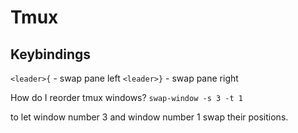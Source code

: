 # Tmux

## Keybindings
`<leader>{` - swap pane left
`<leader>}` - swap pane right

How do I reorder tmux windows?
`swap-window -s 3 -t 1`

to let window number 3 and window number 1 swap their positions.

